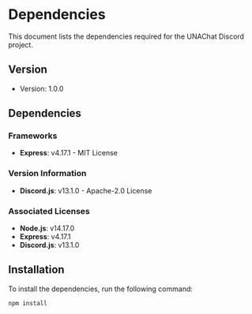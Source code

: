 # Dependencies

This document lists the dependencies required for the UNAChat Discord project.

## Version

- Version: 1.0.0

## Dependencies

### Frameworks

- **Express**: v4.17.1 - MIT License

### Version Information

- **Discord.js**: v13.1.0 - Apache-2.0 License

### Associated Licenses

- **Node.js**: v14.17.0
- **Express**: v4.17.1
- **Discord.js**: v13.1.0

## Installation

To install the dependencies, run the following command:

```bash
npm install
```

